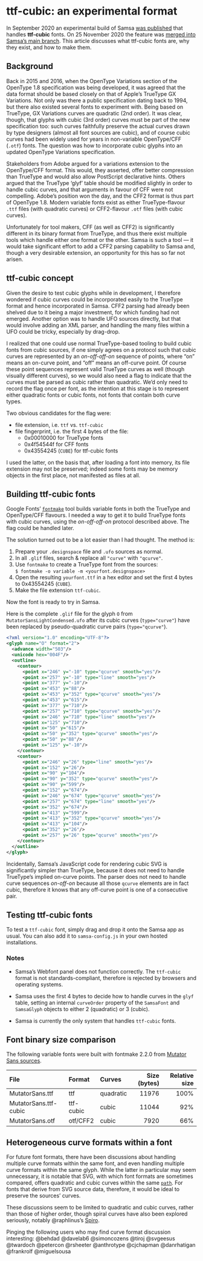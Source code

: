 # ttf-cubic: an experimental format

In September 2020 an experimental build of Samsa [was published](https://twitter.com/axis_praxis/status/1305955442842050561) that handles **ttf-cubic** fonts. On 25 November 2020 the feature was [merged into Samsa’s main branch](https://github.com/Lorp/samsa/commit/8d63269f755fd6fc83d2a8bf8247b06d09470b45). This article discusses what ttf-cubic fonts are, why they exist, and how to make them.

## Background

Back in 2015 and 2016, when the OpenType Variations section of the OpenType 1.8 specification was being developed, it was agreed that the data format should be based closely on that of Apple’s TrueType GX Variations. Not only was there a public specification dating back to 1994, but there also existed several fonts to experiment with. Being based on TrueType, GX Variations curves are quadratic (2nd order). It was clear, though, that glyphs with cubic (3rd order) curves must be part of the new specification too: such curves faithfully preserve the actual curves drawn by type designers (almost all font sources are cubic), and of course cubic curves had been widely used for years in non-variable OpenType/CFF (`.otf`) fonts. The question was how to incorporate cubic glyphs into an updated OpenType Variations specification.

Stakeholders from Adobe argued for a variations extension to the OpenType/CFF format. This would, they asserted, offer better compression than TrueType and would also allow PostScript declarative hints. Others argued that the TrueType ‘glyf’ table should be modified slightly in order to handle cubic curves, and that arguments in favour of CFF were not compelling. Adobe’s position won the day, and the CFF2 format is thus part of OpenType 1.8. Modern variable fonts exist as either TrueType-flavour `.ttf` files (with quadratic curves) or CFF2-flavour `.otf` files (with cubic curves).

Unfortunately for tool makers, CFF (as well as CFF2) is significantly different in its binary format from TrueType, and thus there exist multiple tools which handle either one format or the other. Samsa is such a tool — it would take significant effort to add a CFF2 parsing capability to Samsa and, though a very desirable extension, an opportunity for this has so far not arisen.

## ttf-cubic concept

Given the desire to test cubic glyphs while in development, I therefore wondered if cubic curves could be incorporated easily to the TrueType format and hence incorporated in Samsa. CFF2 parsing had already been shelved due to it being a major investment, for which funding had not emerged. Another option was to handle UFO sources directly, but that would involve adding an XML parser, and handling the many files within a UFO could be tricky, especially by drag-drop.

I realized that one could use normal TrueType-based tooling to build cubic fonts from cubic sources, if one simply agrees on a protocol such that cubic curves are represented by an _on-off-off-on_ sequence of points, where “on” means an on-curve point, and “off” means an off-curve point. Of course these point sequences represent valid TrueType curves as well (though visually different curves), so we would also need a flag to indicate that the curves must be parsed as cubic rather than quadratic. We’d only need to record the flag once per font, as the intention at this stage is to represent either quadratic fonts or cubic fonts, not fonts that contain both curve types.

Two obvious candidates for the flag were:

* file extension, i.e. `ttf` vs. `ttf-cubic`
* file fingerprint, i.e. the first 4 bytes of the file:
  * 0x00010000 for TrueType fonts
  * 0x4f54544f for CFF fonts
  * 0x43554245 (`CUBE`) for ttf-cubic fonts

I used the latter, on the basis that, after loading a font into memory, its file extension may not be preserved; indeed some fonts may be memory objects in the first place, not manifested as files at all.


## Building ttf-cubic fonts

Google Fonts’ [`fontmake`](https://github.com/googlefonts/fontmake) tool builds variable fonts in both the TrueType and OpenType/CFF flavours. I needed a way to get it to build TrueType fonts with cubic curves, using the _on-off-off-on_ protocol described above. The flag could be handled later.

The solution turned out to be a lot easier than I had thought. The method is:

1. Prepare your `.designspace` file and `.ufo` sources as normal.
2. In all `.glif` files, search & replace all `"curve"` with `"qcurve"`.
3. Use `fontmake` to create a TrueType font from the sources:  
`$ fontmake -o variable -m <yourfont.designspace>`
4. Open the resulting `yourfont.ttf` in a hex editor and set the first 4 bytes to 0x43554245 (`CUBE`).
5. Make the file extension `ttf-cubic`.

Now the font is ready to try in Samsa.

Here is the complete `.glif` file for the glyph `O` from `MutatorSansLightCondensed.ufo` after its cubic curves (`type="curve"`) have been replaced by pseudo-quadratic curve pairs (`type="qcurve"`).

```xml
<?xml version="1.0" encoding="UTF-8"?>
<glyph name="O" format="2">
  <advance width="503"/>
  <unicode hex="004F"/>
  <outline>
    <contour>
      <point x="246" y="-10" type="qcurve" smooth="yes"/>
      <point x="257" y="-10" type="line" smooth="yes"/>
      <point x="377" y="-10"/>
      <point x="453" y="88"/>
      <point x="453" y="352" type="qcurve" smooth="yes"/>
      <point x="453" y="615"/>
      <point x="377" y="710"/>
      <point x="257" y="710" type="qcurve" smooth="yes"/>
      <point x="246" y="710" type="line" smooth="yes"/>
      <point x="125" y="710"/>
      <point x="50" y="615"/>
      <point x="50" y="352" type="qcurve" smooth="yes"/>
      <point x="50" y="88"/>
      <point x="125" y="-10"/>
    </contour>
    <contour>
      <point x="246" y="26" type="line" smooth="yes"/>
      <point x="152" y="26"/>
      <point x="90" y="104"/>
      <point x="90" y="352" type="qcurve" smooth="yes"/>
      <point x="90" y="599"/>
      <point x="152" y="674"/>
      <point x="246" y="674" type="qcurve" smooth="yes"/>
      <point x="257" y="674" type="line" smooth="yes"/>
      <point x="352" y="674"/>
      <point x="413" y="599"/>
      <point x="413" y="352" type="qcurve" smooth="yes"/>
      <point x="413" y="104"/>
      <point x="352" y="26"/>
      <point x="257" y="26" type="qcurve" smooth="yes"/>
    </contour>
  </outline>
</glyph>

```

Incidentally, Samsa’s JavaScript code for rendering cubic SVG is significantly simpler than TrueType, because it does not need to handle TrueType’s implied on-curve points. The parser does not need to handle curve sequences _on-off-on_ because all those `qcurve` elements are in fact cubic, therefore it knows that any off-curve point is one of a consecutive pair.

## Testing ttf-cubic fonts

To test a `ttf-cubic` font, simply drag and drop it onto the Samsa app as usual. You can also add it to `samsa-config.js` in your own hosted installations.

### Notes

* Samsa’s Webfont panel does not function correctly. The `ttf-cubic` format is not standards-compliant, therefore is rejected by browsers and operating systems.

* Samsa uses the first 4 bytes to decide how to handle curves in the `glyf` table, setting an internal `curveOrder` property of the `SamsaFont` and `SamsaGlyph` objects to either 2 (quadratic) or 3 (cubic).

* Samsa is currently the only system that handles `ttf-cubic` fonts.

## Font binary size comparison

The following variable fonts were built with fontmake 2.2.0 from [Mutator Sans sources](https://github.com/LettError/mutatorSans).

| File | Format | Curves | Size  (bytes) | Relative size |
| :--- | :--- | :--- | ---: | ---: |
| MutatorSans.ttf | ttf | quadratic | 11976 | 100% |
| MutatorSans.ttf-cubic | ttf-cubic | cubic | 11044  | 92% |
| MutatorSans.otf | otf/CFF2 | cubic | 7920  | 66% |


## Heterogeneous curve formats within a font

For future font formats, there have been discussions about handling multiple curve formats within the same font, and even handling multiple curve formats within the same glyph. While the latter in particular may seem unnecessary, it is notable that SVG, with which font formats are sometimes compared, offers quadratic and cubic curves within the same [`path`](https://developer.mozilla.org/en-US/docs/Web/SVG/Tutorial/Paths). For fonts that derive from SVG source data, therefore, it would be ideal to preserve the sources’ curves.

These discussions seem to be limited to quadratic and cubic curves, rather than those of higher order, though spiral curves have also been explored seriously, notably @raphlinus’s [Spiro](https://levien.com/spiro/).

Pinging the following users who may find curve format discussion interesting: @behdad @davelab6 @simoncozens @tiroj @svgeesus @twardoch @petercon @rsheeter @anthrotype @cjchapman @danrhatigan @frankrolf @miguelsousa
